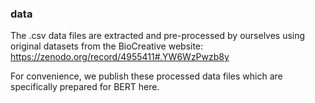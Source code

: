 ### data

The .csv data files are extracted and pre-processed by ourselves using original datasets from the BioCreative website:
https://zenodo.org/record/4955411#.YW6WzPwzb8y

For convenience, we publish these processed data files which are specifically prepared for BERT here.
